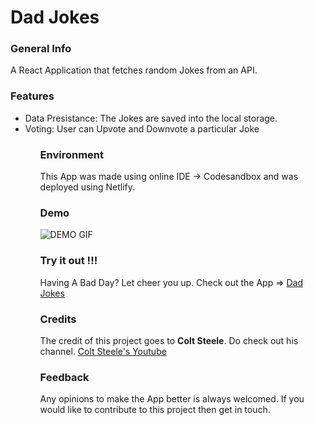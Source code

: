 # Dad Jokes

### General Info

A React Application that fetches random Jokes from an API.

### Features
<ul>
  <li>Data Presistance: The Jokes are saved into the local storage.</li>
  <li>Voting: User can Upvote and Downvote a particular Joke</li>
<ul>

### Environment

This App was made using online IDE -> Codesandbox and was deployed using Netlify.

### Demo

![DEMO GIF](https://github.com/prithviBytes/dad-jokes/blob/main/5ffed4a644d2e821581401.gif?raw=true)

### Try it out !!!

Having A Bad Day? Let cheer you up. Check out the App => <a href="https://csb-7pjvo.netlify.app/">Dad Jokes</a>

### Credits

The credit of this project goes to **Colt Steele**. Do check out his channel. <a href="https://www.youtube.com/channel/UCrqAGUPPMOdo0jfQ6grikZw">Colt Steele's Youtube</a>

### Feedback

Any opinions to make the App better is always welcomed. If you would like to contribute to this project then get in touch.


